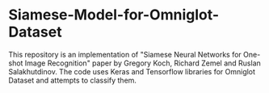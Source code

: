 # Siamese-Model-for-Omniglot-Dataset
This repository is an implementation of "Siamese Neural Networks for One-shot Image Recognition" paper by Gregory Koch, Richard Zemel and Ruslan Salakhutdinov. The code uses Keras and Tensorflow libraries for Omniglot Dataset and attempts to classify them.
